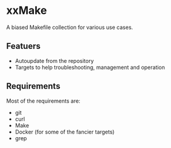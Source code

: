 # xxMake

A biased Makefile collection for various use cases.

## Featuers

- Autoupdate from the repository
- Targets to help troubleshooting, management and operation

## Requirements

Most of the requirements are:

- git
- curl
- Make
- Docker (for some of the fancier targets)
- grep
